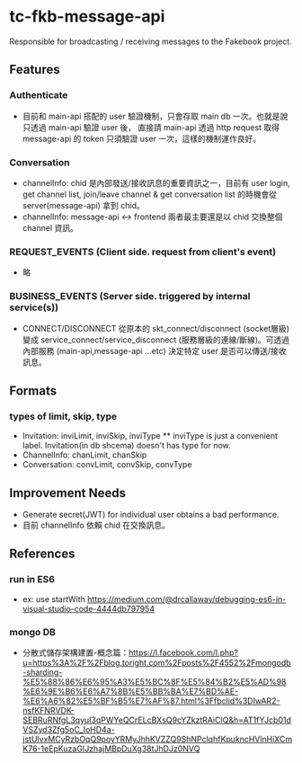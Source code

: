 # tc-fkb-message-api
Responsible for broadcasting / receiving messages to the Fakebook project.

## Features
### Authenticate
* 目前和 main-api 搭配的 user 驗證機制，只會存取 main db 一次。也就是說只透過 main-api 驗證 user 後， 直接請 main-api 透過 http request 取得 message-api 的 token 只須驗證 user 一次，這樣的機制運作良好。
### Conversation
* channelInfo: chid 是內部發送/接收訊息的重要資訊之一，目前有 user login, get channel list, join/leave channel & get conversation list 的時機會從 server(message-api) 拿到 chid。
* channelInfo: message-api <-> frontend 兩者最主要還是以 chid 交換整個 channel 資訊。
### REQUEST_EVENTS (Client side. request from client's event)
* 略
### BUSINESS_EVENTS (Server side. triggered by internal service(s))
* CONNECT/DISCONNECT 從原本的 skt_connect/disconnect (socket層級) 變成 service_connect/service_disconnect (服務層級的連線/斷線)。可透過內部服務 (main-api,message-api ...etc) 決定特定 user 是否可以傳送/接收訊息。

## Formats
### types of limit, skip, type
* Invitation: inviLimit, inviSkip, inviType
** inviType is just a convenient label. Invitation(in db shcema) doesn't has type for now.
* ChannelInfo: chanLimit, chanSkip
* Conversation: convLimit, convSkip, convType

## Improvement Needs
* Generate secret(JWT) for individual user obtains a bad performance.
* 目前 channelInfo 依賴 chid 在交換訊息。

## References
### run in ES6
* ex: use startWith
https://medium.com/@drcallaway/debugging-es6-in-visual-studio-code-4444db797954

### mongo DB
* 分散式儲存架構建置-概念篇：https://l.facebook.com/l.php?u=https%3A%2F%2Fblog.toright.com%2Fposts%2F4552%2Fmongodb-sharding-%E5%88%86%E6%95%A3%E5%BC%8F%E5%84%B2%E5%AD%98%E6%9E%B6%E6%A7%8B%E5%BB%BA%E7%BD%AE-%E6%A6%82%E5%BF%B5%E7%AF%87.html%3Ffbclid%3DIwAR2-nsfKFNRVDK-SEBRuRNfgL3qyuI3qPWYeQCrELcBXsQ9cYZkztRAiCIQ&h=AT1fYJcb01dVSZyd3Zfg5oC_IoHD4a-jstUlvxMCyRzbOqQ9poyYRMyJhhKVZZQ9ShNPclqhfKpukncHVlnHiXCmK76-1eEpKuzaGIJzhajMBpDuXg38tJhDJz0NVQ